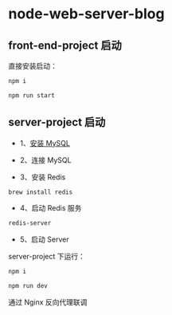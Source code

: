 # node-web-server-blog

## front-end-project 启动

直接安装启动：

```bash
npm i

npm run start
```

## server-project 启动

- 1、[安装 MySQL](https://dev.mysql.com/downloads/mysql/)

- 2、连接 MySQL

- 3、安装 Redis

```bash
brew install redis
```

- 4、启动 Redis 服务

```bash
redis-server
```

- 5、启动 Server

server-project 下运行：

```bash
npm i

npm run dev
```

通过 Nginx 反向代理联调
